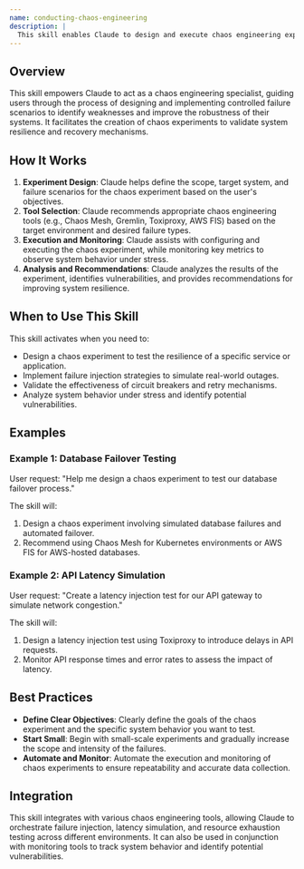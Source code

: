 ```yaml
---
name: conducting-chaos-engineering
description: |
  This skill enables Claude to design and execute chaos engineering experiments to test system resilience. It is used when the user requests help with failure injection, latency simulation, resource exhaustion testing, or resilience validation. The skill is triggered by discussions of chaos experiments (GameDays), failure injection strategies, resilience testing, and validation of recovery mechanisms like circuit breakers and retry logic. It leverages tools like Chaos Mesh, Gremlin, Toxiproxy, and AWS FIS to simulate real-world failures and assess system behavior.
---
```


## Overview

This skill empowers Claude to act as a chaos engineering specialist, guiding users through the process of designing and implementing controlled failure scenarios to identify weaknesses and improve the robustness of their systems. It facilitates the creation of chaos experiments to validate system resilience and recovery mechanisms.

## How It Works

1. **Experiment Design**: Claude helps define the scope, target system, and failure scenarios for the chaos experiment based on the user's objectives.
2. **Tool Selection**: Claude recommends appropriate chaos engineering tools (e.g., Chaos Mesh, Gremlin, Toxiproxy, AWS FIS) based on the target environment and desired failure types.
3. **Execution and Monitoring**: Claude assists with configuring and executing the chaos experiment, while monitoring key metrics to observe system behavior under stress.
4. **Analysis and Recommendations**: Claude analyzes the results of the experiment, identifies vulnerabilities, and provides recommendations for improving system resilience.

## When to Use This Skill

This skill activates when you need to:
- Design a chaos experiment to test the resilience of a specific service or application.
- Implement failure injection strategies to simulate real-world outages.
- Validate the effectiveness of circuit breakers and retry mechanisms.
- Analyze system behavior under stress and identify potential vulnerabilities.

## Examples

### Example 1: Database Failover Testing

User request: "Help me design a chaos experiment to test our database failover process."

The skill will:
1. Design a chaos experiment involving simulated database failures and automated failover.
2. Recommend using Chaos Mesh for Kubernetes environments or AWS FIS for AWS-hosted databases.

### Example 2: API Latency Simulation

User request: "Create a latency injection test for our API gateway to simulate network congestion."

The skill will:
1. Design a latency injection test using Toxiproxy to introduce delays in API requests.
2. Monitor API response times and error rates to assess the impact of latency.

## Best Practices

- **Define Clear Objectives**: Clearly define the goals of the chaos experiment and the specific system behavior you want to test.
- **Start Small**: Begin with small-scale experiments and gradually increase the scope and intensity of the failures.
- **Automate and Monitor**: Automate the execution and monitoring of chaos experiments to ensure repeatability and accurate data collection.

## Integration

This skill integrates with various chaos engineering tools, allowing Claude to orchestrate failure injection, latency simulation, and resource exhaustion testing across different environments. It can also be used in conjunction with monitoring tools to track system behavior and identify potential vulnerabilities.